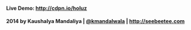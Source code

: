 #### Live Demo: http://cdpn.io/hoIuz

#### 2014 by Kaushalya Mandaliya | [@kmandalwala](https://twitter.com/kmandalwala "I'm on twitter") | http://seebeetee.com
